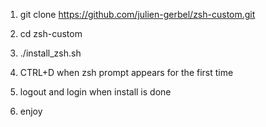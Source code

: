 1. git clone https://github.com/julien-gerbel/zsh-custom.git

2. cd zsh-custom

3. ./install_zsh.sh

4. CTRL+D when zsh prompt appears for the first time

5. logout and login when install is done

6. enjoy
